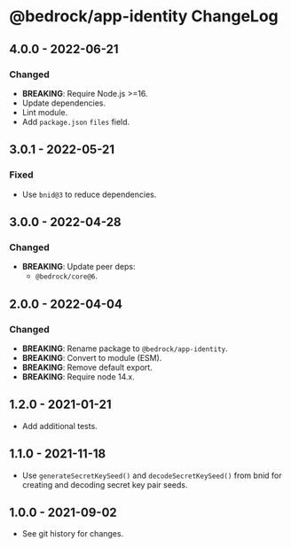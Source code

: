 # @bedrock/app-identity ChangeLog

## 4.0.0 - 2022-06-21

### Changed
- **BREAKING**: Require Node.js >=16.
- Update dependencies.
- Lint module.
- Add `package.json` `files` field.

## 3.0.1 - 2022-05-21

### Fixed
- Use `bnid@3` to reduce dependencies.

## 3.0.0 - 2022-04-28

### Changed
- **BREAKING**: Update peer deps:
  - `@bedrock/core@6`.

## 2.0.0 - 2022-04-04

### Changed
- **BREAKING**: Rename package to `@bedrock/app-identity`.
- **BREAKING**: Convert to module (ESM).
- **BREAKING**: Remove default export.
- **BREAKING**: Require node 14.x.

## 1.2.0 - 2021-01-21

- Add additional tests.

## 1.1.0 - 2021-11-18

- Use `generateSecretKeySeed()` and `decodeSecretKeySeed()` from bnid for
  creating and decoding secret key pair seeds.

## 1.0.0 - 2021-09-02

- See git history for changes.
